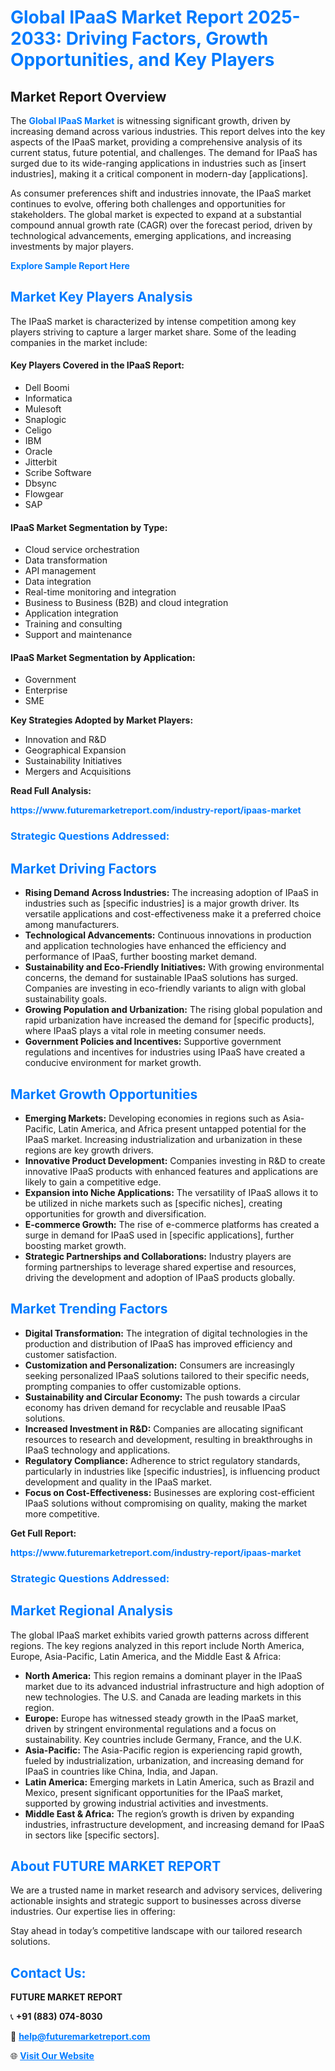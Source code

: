 <h1 style="color: #007BFF;">Global IPaaS Market Report 2025-2033: Driving Factors, Growth Opportunities, and Key Players</h1>

<section id="overview">
<h2>Market Report Overview</h2>
<p>The <a href="https://www.futuremarketreport.com/industry-report/ipaas-market" style="color: #007BFF; text-decoration: none;"><strong>Global IPaaS Market</strong></a> is witnessing significant growth, driven by increasing demand across various industries. This report delves into the key aspects of the IPaaS market, providing a comprehensive analysis of its current status, future potential, and challenges. The demand for IPaaS has surged due to its wide-ranging applications in industries such as [insert industries], making it a critical component in modern-day [applications].</p>
<p>As consumer preferences shift and industries innovate, the IPaaS market continues to evolve, offering both challenges and opportunities for stakeholders. The global market is expected to expand at a substantial compound annual growth rate (CAGR) over the forecast period, driven by technological advancements, emerging applications, and increasing investments by major players.</p>
</section>

<section id="overview">
<p><a href="https://www.futuremarketreport.com/request-sample/reportId=63466" style="color: #007BFF; text-decoration: none;"><strong>Explore Sample Report Here</strong></a></p>
</section>

<section id="key-players">
<h2 style="color: #007BFF;">Market Key Players Analysis</h2>
<p>The IPaaS market is characterized by intense competition among key players striving to capture a larger market share. Some of the leading companies in the market include:</p>
<h4>Key Players Covered in the IPaaS Report:</h4>
<ul><li>Dell Boomi</li><li>Informatica</li><li>Mulesoft</li><li>Snaplogic</li><li>Celigo</li><li>IBM</li><li>Oracle</li><li>Jitterbit</li><li>Scribe Software</li><li>Dbsync</li><li>Flowgear</li><li>SAP</li></ul>
<h4>IPaaS Market Segmentation by Type:</h4>
<ul><li>Cloud service orchestration</li><li>Data transformation</li><li>API management</li><li>Data integration</li><li>Real-time monitoring and integration</li><li>Business to Business (B2B) and cloud integration</li><li>Application integration</li><li>Training and consulting</li><li>Support and maintenance</li></ul>

<h4>IPaaS Market Segmentation by Application:</h4>
<ul><li>Government</li><li>Enterprise</li><li>SME</li></ul>
<p><strong>Key Strategies Adopted by Market Players:</strong></p>
<ul>
<li>Innovation and R&D</li>
<li>Geographical Expansion</li>
<li>Sustainability Initiatives</li>
<li>Mergers and Acquisitions</li>
</ul>
</section>

<section>
<p><strong>Read Full Analysis: </strong></p><a href="https://www.futuremarketreport.com/industry-report/ipaas-market" style="color: #007BFF; text-decoration: none;"><strong>https://www.futuremarketreport.com/industry-report/ipaas-market</strong></a>
<h3 style="color: #007BFF;">Strategic Questions Addressed:</h3>
</section>

<section id="driving-factors">
<h2 style="color: #007BFF;">Market Driving Factors</h2>
<ul>
<li><strong>Rising Demand Across Industries:</strong> The increasing adoption of IPaaS in industries such as [specific industries] is a major growth driver. Its versatile applications and cost-effectiveness make it a preferred choice among manufacturers.</li>
<li><strong>Technological Advancements:</strong> Continuous innovations in production and application technologies have enhanced the efficiency and performance of IPaaS, further boosting market demand.</li>
<li><strong>Sustainability and Eco-Friendly Initiatives:</strong> With growing environmental concerns, the demand for sustainable IPaaS solutions has surged. Companies are investing in eco-friendly variants to align with global sustainability goals.</li>
<li><strong>Growing Population and Urbanization:</strong> The rising global population and rapid urbanization have increased the demand for [specific products], where IPaaS plays a vital role in meeting consumer needs.</li>
<li><strong>Government Policies and Incentives:</strong> Supportive government regulations and incentives for industries using IPaaS have created a conducive environment for market growth.</li>
</ul>
</section>

<section id="growth-opportunities">
<h2 style="color: #007BFF;">Market Growth Opportunities</h2>
<ul>
<li><strong>Emerging Markets:</strong> Developing economies in regions such as Asia-Pacific, Latin America, and Africa present untapped potential for the IPaaS market. Increasing industrialization and urbanization in these regions are key growth drivers.</li>
<li><strong>Innovative Product Development:</strong> Companies investing in R&D to create innovative IPaaS products with enhanced features and applications are likely to gain a competitive edge.</li>
<li><strong>Expansion into Niche Applications:</strong> The versatility of IPaaS allows it to be utilized in niche markets such as [specific niches], creating opportunities for growth and diversification.</li>
<li><strong>E-commerce Growth:</strong> The rise of e-commerce platforms has created a surge in demand for IPaaS used in [specific applications], further boosting market growth.</li>
<li><strong>Strategic Partnerships and Collaborations:</strong> Industry players are forming partnerships to leverage shared expertise and resources, driving the development and adoption of IPaaS products globally.</li>
</ul>
</section>

<section id="trending-factors">
<h2 style="color: #007BFF;">Market Trending Factors</h2>
<ul>
<li><strong>Digital Transformation:</strong> The integration of digital technologies in the production and distribution of IPaaS has improved efficiency and customer satisfaction.</li>
<li><strong>Customization and Personalization:</strong> Consumers are increasingly seeking personalized IPaaS solutions tailored to their specific needs, prompting companies to offer customizable options.</li>
<li><strong>Sustainability and Circular Economy:</strong> The push towards a circular economy has driven demand for recyclable and reusable IPaaS solutions.</li>
<li><strong>Increased Investment in R&D:</strong> Companies are allocating significant resources to research and development, resulting in breakthroughs in IPaaS technology and applications.</li>
<li><strong>Regulatory Compliance:</strong> Adherence to strict regulatory standards, particularly in industries like [specific industries], is influencing product development and quality in the IPaaS market.</li>
<li><strong>Focus on Cost-Effectiveness:</strong> Businesses are exploring cost-efficient IPaaS solutions without compromising on quality, making the market more competitive.</li>
</ul>
</section>

<section>
<p><strong>Get Full Report: </strong></p><a href="https://www.futuremarketreport.com/industry-report/ipaas-market" style="color: #007BFF; text-decoration: none;"><strong>https://www.futuremarketreport.com/industry-report/ipaas-market</strong></a>
<h3 style="color: #007BFF;">Strategic Questions Addressed:</h3>
</section>


<section id="regional-analysis">
<h2 style="color: #007BFF;">Market Regional Analysis</h2>
<p>The global IPaaS market exhibits varied growth patterns across different regions. The key regions analyzed in this report include North America, Europe, Asia-Pacific, Latin America, and the Middle East & Africa:</p>
<ul>
<li><strong>North America:</strong> This region remains a dominant player in the IPaaS market due to its advanced industrial infrastructure and high adoption of new technologies. The U.S. and Canada are leading markets in this region.</li>
<li><strong>Europe:</strong> Europe has witnessed steady growth in the IPaaS market, driven by stringent environmental regulations and a focus on sustainability. Key countries include Germany, France, and the U.K.</li>
<li><strong>Asia-Pacific:</strong> The Asia-Pacific region is experiencing rapid growth, fueled by industrialization, urbanization, and increasing demand for IPaaS in countries like China, India, and Japan.</li>
<li><strong>Latin America:</strong> Emerging markets in Latin America, such as Brazil and Mexico, present significant opportunities for the IPaaS market, supported by growing industrial activities and investments.</li>
<li><strong>Middle East & Africa:</strong> The region’s growth is driven by expanding industries, infrastructure development, and increasing demand for IPaaS in sectors like [specific sectors].</li>
</ul>
</section>

<footer>
<h2 style="color: #007BFF;">About FUTURE MARKET REPORT</h2>
<p>We are a trusted name in market research and advisory services, delivering actionable insights and strategic support to businesses across diverse industries. Our expertise lies in offering:</p>

<p>Stay ahead in today’s competitive landscape with our tailored research solutions.</p>

<h2 style="color: #007BFF;">Contact Us:</h2>
<p><strong>FUTURE MARKET REPORT</strong></p>
<p>📞 <strong>+91 (883) 074-8030</strong></p>
<p>📧 <strong><a href="mailto:help@futuremarketreport.com" style="color: #007BFF;">help@futuremarketreport.com</a></strong></p>
<p>🌐 <strong><a href="https://www.futuremarketreport.com/" style="color: #007BFF;">Visit Our Website</a></strong></p>
</footer>